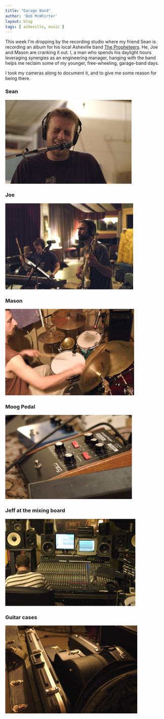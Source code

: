 ```yaml
---
title: "Garage Band"
author: 'Bob McWhirter'
layout: blog
tags: [ asheville, music ]
---
```

This week I'm dropping by the recording studio where my friend Sean is recording an album for his local Asheville band <a title="The Propheteers" href="http://www.myspace.com/thepropheteers">The Propheteers</a>.   He, Joe and Mason are cranking it out. I, a man who spends his daylight hours leveraging synergies as an engineering manager, hanging with the band helps me reclaim some of my younger, free-wheeling, garage-band days.

I took my cameras along to document it, and to give me some reason for being there.
<h3>Sean</h3>
<a title="sean_sing.jpg" class="imagelink" href="http://www.fnokd.com/wp-content/uploads/2007/08/sean_sing.jpg">
  <img width="399" height="265" alt="sean_sing.jpg" id="image302" src="/blog/assets/sean_sing.jpg"/>
</a>
<h3>Joe</h3>
<a class="imagelink" title="joe_sean.jpg" href="http://www.fnokd.com/wp-content/uploads/2007/08/joe_sean.jpg">
  <img width="404" height="272" id="image297" alt="joe_sean.jpg" src="/blog/assets/joe_sean.jpg"/>
</a>
<h3>Mason</h3>
<a title="mason_live.jpg" class="imagelink" href="http://www.fnokd.com/wp-content/uploads/2007/08/mason_live.jpg">
  <img width="407" height="273" alt="mason_live.jpg" id="image298" src="/blog/assets/mason_live.jpg"/>
</a>
<h3>Moog Pedal</h3>
<a class="imagelink" title="moog.jpg" href="http://www.fnokd.com/wp-content/uploads/2007/08/moog.jpg">
  <img width="400" height="266" id="image301" alt="moog.jpg" src="/blog/assets/moog.jpg"/>
</a>
<h3>Jeff at the mixing board</h3>
<a title="mixing.jpg" class="imagelink" href="http://www.fnokd.com/wp-content/uploads/2007/08/mixing.jpg">
  <img width="411" height="275" alt="mixing.jpg" id="image300" src="/blog/assets/mixing.jpg"/>
</a>
<h3>Guitar cases</h3>
<a class="imagelink" title="guitar_cases.jpg" href="http://www.fnokd.com/wp-content/uploads/2007/08/guitar_cases.jpg">
  <img width="417" height="278" id="image296" alt="guitar_cases.jpg" src="/blog/assets/guitar_cases.jpg"/>
</a>
